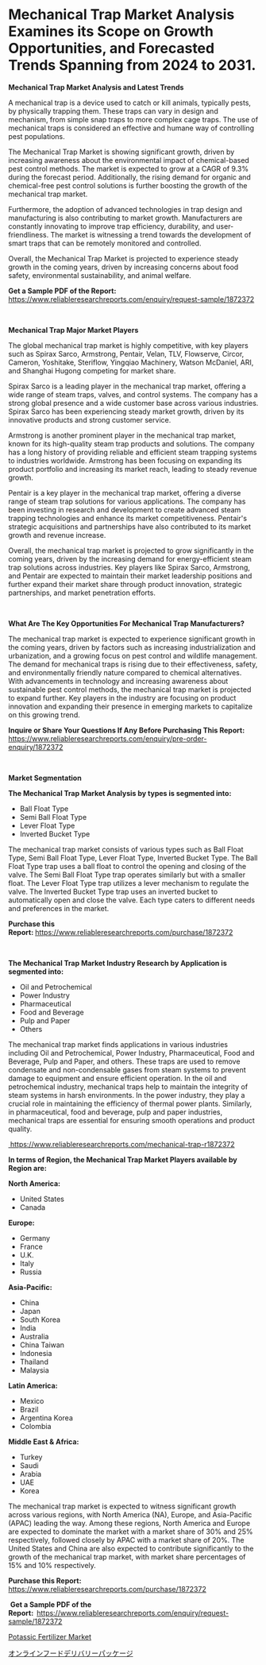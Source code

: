 <p><h1>Mechanical Trap Market Analysis Examines its Scope on Growth Opportunities, and Forecasted Trends Spanning from 2024 to 2031.</h1></p><p><strong>Mechanical Trap Market Analysis and Latest Trends</strong></p>
<p><p>A mechanical trap is a device used to catch or kill animals, typically pests, by physically trapping them. These traps can vary in design and mechanism, from simple snap traps to more complex cage traps. The use of mechanical traps is considered an effective and humane way of controlling pest populations.</p><p>The Mechanical Trap Market is showing significant growth, driven by increasing awareness about the environmental impact of chemical-based pest control methods. The market is expected to grow at a CAGR of 9.3% during the forecast period. Additionally, the rising demand for organic and chemical-free pest control solutions is further boosting the growth of the mechanical trap market.</p><p>Furthermore, the adoption of advanced technologies in trap design and manufacturing is also contributing to market growth. Manufacturers are constantly innovating to improve trap efficiency, durability, and user-friendliness. The market is witnessing a trend towards the development of smart traps that can be remotely monitored and controlled.</p><p>Overall, the Mechanical Trap Market is projected to experience steady growth in the coming years, driven by increasing concerns about food safety, environmental sustainability, and animal welfare.</p></p>
<p><strong>Get a Sample PDF of the Report:&nbsp;</strong> <a href="https://www.reliableresearchreports.com/enquiry/request-sample/1872372">https://www.reliableresearchreports.com/enquiry/request-sample/1872372</a></p>
<p>&nbsp;</p>
<p><strong>Mechanical Trap Major Market Players</strong></p>
<p><p>The global mechanical trap market is highly competitive, with key players such as Spirax Sarco, Armstrong, Pentair, Velan, TLV, Flowserve, Circor, Cameron, Yoshitake, Steriflow, Yingqiao Machinery, Watson McDaniel, ARI, and Shanghai Hugong competing for market share.</p><p>Spirax Sarco is a leading player in the mechanical trap market, offering a wide range of steam traps, valves, and control systems. The company has a strong global presence and a wide customer base across various industries. Spirax Sarco has been experiencing steady market growth, driven by its innovative products and strong customer service.</p><p>Armstrong is another prominent player in the mechanical trap market, known for its high-quality steam trap products and solutions. The company has a long history of providing reliable and efficient steam trapping systems to industries worldwide. Armstrong has been focusing on expanding its product portfolio and increasing its market reach, leading to steady revenue growth.</p><p>Pentair is a key player in the mechanical trap market, offering a diverse range of steam trap solutions for various applications. The company has been investing in research and development to create advanced steam trapping technologies and enhance its market competitiveness. Pentair's strategic acquisitions and partnerships have also contributed to its market growth and revenue increase.</p><p>Overall, the mechanical trap market is projected to grow significantly in the coming years, driven by the increasing demand for energy-efficient steam trap solutions across industries. Key players like Spirax Sarco, Armstrong, and Pentair are expected to maintain their market leadership positions and further expand their market share through product innovation, strategic partnerships, and market penetration efforts.</p></p>
<p>&nbsp;</p>
<p><strong>What Are The Key Opportunities For Mechanical Trap Manufacturers?</strong></p>
<p><p>The mechanical trap market is expected to experience significant growth in the coming years, driven by factors such as increasing industrialization and urbanization, and a growing focus on pest control and wildlife management. The demand for mechanical traps is rising due to their effectiveness, safety, and environmentally friendly nature compared to chemical alternatives. With advancements in technology and increasing awareness about sustainable pest control methods, the mechanical trap market is projected to expand further. Key players in the industry are focusing on product innovation and expanding their presence in emerging markets to capitalize on this growing trend.</p></p>
<p><strong>Inquire or Share Your Questions If Any Before Purchasing This Report:</strong> <a href="https://www.reliableresearchreports.com/enquiry/pre-order-enquiry/1872372">https://www.reliableresearchreports.com/enquiry/pre-order-enquiry/1872372</a></p>
<p>&nbsp;</p>
<p><strong>Market Segmentation</strong></p>
<p><strong>The Mechanical Trap Market Analysis by types is segmented into:</strong></p>
<p><ul><li>Ball Float Type</li><li>Semi Ball Float Type</li><li>Lever Float Type</li><li>Inverted Bucket Type</li></ul></p>
<p><p>The mechanical trap market consists of various types such as Ball Float Type, Semi Ball Float Type, Lever Float Type, Inverted Bucket Type. The Ball Float Type trap uses a ball float to control the opening and closing of the valve. The Semi Ball Float Type trap operates similarly but with a smaller float. The Lever Float Type trap utilizes a lever mechanism to regulate the valve. The Inverted Bucket Type trap uses an inverted bucket to automatically open and close the valve. Each type caters to different needs and preferences in the market.</p></p>
<p><strong>Purchase this Report:&nbsp;</strong><a href="https://www.reliableresearchreports.com/purchase/1872372">https://www.reliableresearchreports.com/purchase/1872372</a></p>
<p>&nbsp;</p>
<p><strong>The Mechanical Trap Market Industry Research by Application is segmented into:</strong></p>
<p><ul><li>Oil and Petrochemical</li><li>Power Industry</li><li>Pharmaceutical</li><li>Food and Beverage</li><li>Pulp and Paper</li><li>Others</li></ul></p>
<p><p>The mechanical trap market finds applications in various industries including Oil and Petrochemical, Power Industry, Pharmaceutical, Food and Beverage, Pulp and Paper, and others. These traps are used to remove condensate and non-condensable gases from steam systems to prevent damage to equipment and ensure efficient operation. In the oil and petrochemical industry, mechanical traps help to maintain the integrity of steam systems in harsh environments. In the power industry, they play a crucial role in maintaining the efficiency of thermal power plants. Similarly, in pharmaceutical, food and beverage, pulp and paper industries, mechanical traps are essential for ensuring smooth operations and product quality.</p></p>
<p><a href="https://www.reliableresearchreports.com/mechanical-trap-r1872372">&nbsp;https://www.reliableresearchreports.com/mechanical-trap-r1872372</a></p>
<p><strong>In terms of Region, the Mechanical Trap Market Players available by Region are:</strong></p>
<p>
    <p> <strong> North America: </strong>
        <ul>
            <li>United States</li>
            <li>Canada</li>
        </ul>
        </p> 
    <p> <strong> Europe: </strong>
        <ul>
            <li>Germany</li>
            <li>France</li>
            <li>U.K.</li>
            <li>Italy</li>
            <li>Russia</li>
        </ul>
        </p> 
    <p> <strong> Asia-Pacific: </strong>
        <ul>
            <li>China</li>
            <li>Japan</li>
            <li>South Korea</li>
            <li>India</li>
            <li>Australia</li>
            <li>China Taiwan</li>
            <li>Indonesia</li>
            <li>Thailand</li>
            <li>Malaysia</li>
        </ul>
        </p> 
    <p> <strong> Latin America: </strong>
        <ul>
            <li>Mexico</li>
            <li>Brazil</li>
            <li>Argentina Korea</li>
            <li>Colombia</li>
        </ul>
        </p> 
    <p> <strong> Middle East & Africa: </strong>
        <ul>
            <li>Turkey</li>
            <li>Saudi</li>
            <li>Arabia</li>
            <li>UAE</li>
            <li>Korea</li>
        </ul>
    </p>
    </p>
<p><p>The mechanical trap market is expected to witness significant growth across various regions, with North America (NA), Europe, and Asia-Pacific (APAC) leading the way. Among these regions, North America and Europe are expected to dominate the market with a market share of 30% and 25% respectively, followed closely by APAC with a market share of 20%. The United States and China are also expected to contribute significantly to the growth of the mechanical trap market, with market share percentages of 15% and 10% respectively.</p></p>
<p><strong>Purchase this Report: </strong><a href="https://www.reliableresearchreports.com/purchase/1872372">https://www.reliableresearchreports.com/purchase/1872372</a></p>
<p>&nbsp;<strong>Get a Sample PDF of the Report:&nbsp;&nbsp;</strong><a href="https://www.reliableresearchreports.com/enquiry/request-sample/1872372">https://www.reliableresearchreports.com/enquiry/request-sample/1872372</a></p>
<p><strong></strong></p>
<p><p><a href="https://military-diascia-e68.notion.site/Decoding-the-Potassic-Fertilizer-Market-A-Deep-Dive-into-the-Latest-Market-Trends-Market-Segmentat-f4ced2b2e7324d85999bf7abf7016dfe">Potassic Fertilizer Market</a></p><p><a href="https://medium.com/@johneahan44556754/%E3%82%AA%E3%83%B3%E3%83%A9%E3%82%A4%E3%83%B3%E3%83%95%E3%83%BC%E3%83%89%E3%83%87%E3%83%AA%E3%83%90%E3%83%AA%E3%83%BC%E3%83%91%E3%83%83%E3%82%B1%E3%83%BC%E3%82%B8%E3%83%B3%E3%82%B0%E5%B8%82%E5%A0%B4%E5%88%86%E6%9E%90-%E3%81%9D%E3%81%AEcagr-%E5%B8%82%E5%A0%B4%E3%82%BB%E3%82%B0%E3%83%A1%E3%83%B3%E3%83%86%E3%83%BC%E3%82%B7%E3%83%A7%E3%83%B3-%E3%81%8A%E3%82%88%E3%81%B3%E3%82%B0%E3%83%AD%E3%83%BC%E3%83%90%E3%83%AB%E7%94%A3%E6%A5%AD%E6%A6%82%E8%A6%81-1e21f9e27a16">オンラインフードデリバリーパッケージ</a></p></p>